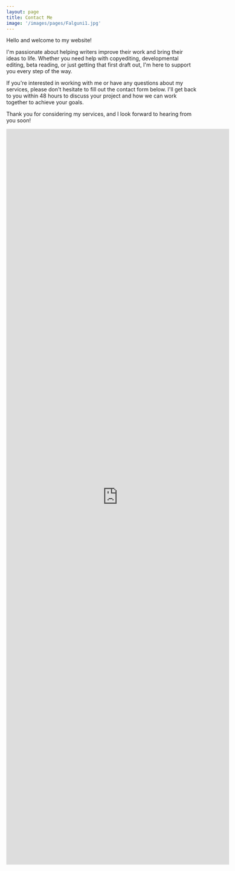 ```yaml
---
layout: page
title: Contact Me
image: '/images/pages/Falguni1.jpg'
---
```


Hello and welcome to my website!

I'm passionate about helping writers improve their work and bring their ideas to life. Whether you need help with copyediting, developmental editing, beta reading, or just getting that first draft out, I'm here to support you every step of the way.

If you're interested in working with me or have any questions about my services, please don't hesitate to fill out the contact form below. I'll get back to you within 48 hours to discuss your project and how we can work together to achieve your goals.

Thank you for considering my services, and I look forward to hearing from you soon!

<head>
  <style>
    @media only screen and (max-width: 600px) {
      .ss-form-container {
        overflow-x: scroll;
      }
      .form-wrapper {
        width: 100%;
        overflow-x: scroll;
      }
      .form-wrapper iframe {
        width: 200%;
      }
    }
  </style>
</head>
<body>
  <div class="form-wrapper">
<iframe src="https://docs.google.com/forms/d/e/1FAIpQLScmZoNLjPfCC8Fo4I6xaParI8afeZ4F03JUNpxiLuMDL-T_OQ/viewform?embedded=true" width="590" height="1945" frameborder="0" marginheight="0" marginwidth="0">Loading…</iframe>
 </div>
</body>
